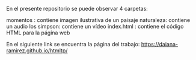 En el presente repositorio se puede observar 4 carpetas:

momentos : contiene imagen ilustrativa de un paisaje
naturaleza: contiene un audio
los simpson: contiene un vídeo
index.html : contiene el código HTML para la página web

En el siguiente link se encuentra la página del trabajo:
https://daiana-ramirez.github.io/htmltp/
